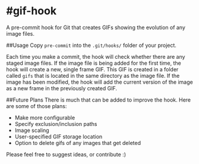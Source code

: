 #gif-hook
========

A pre-commit hook for Git that creates GIFs showing the evolution of any image files.

##Usage
Copy `pre-commit` into the `.git/hooks/` folder of your project.

Each time you make a commit, the hook will check whether there are any staged image files. If the image file is being added for the first time, the hook will create a new, single frame GIF. This GIF is created in a folder called `gifs` that is located in the same directory as the image file. If the image has been modified, the hook will add the current version of the image as a new frame in the previously created GIF.

##Future Plans
There is much that can be added to improve the hook. Here are some of those plans:

* Make more configurable
* Specify exclusion/inclusion paths
* Image scaling
* User-specified GIF storage location
* Option to delete gifs of any images that get deleted

Please feel free to suggest ideas, or contribute :)